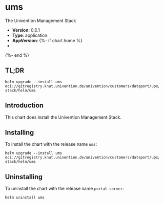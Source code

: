 # ums

The Univention Management Stack

- **Version**: 0.0.1
- **Type**: application
- **AppVersion**:
{%- if chart.home %}
-
{%- end %}

## TL;DR

```console
helm upgrade --install ums oci://gitregistry.knut.univention.de/univention/customers/dataport/upx/ums-stack/helm/ums
```

## Introduction

This chart does install the Univention Management Stack.

## Installing

To install the chart with the release name `ums`:

```console
helm upgrade --install ums oci://gitregistry.knut.univention.de/univention/customers/dataport/upx/ums-stack/helm/ums
```

## Uninstalling

To uninstall the chart with the release name `portal-server`:

```console
helm uninstall ums
```
